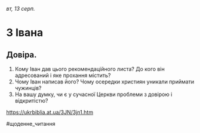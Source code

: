 
_вт, 13 серп._

# 3 Івана

## Довіра.
1. Кому Іван дав цього рекомендаційного листа? До кого він адресований і яке прохання містить?
2. Чому Іван написав його? Чому осередки християн уникали приймати чужинців?
3. На вашу думку, чи є у сучасної Церкви проблеми з довірою і відкритістю?

https://ukrbiblia.at.ua/3JN/3jn1.htm 

#щоденне_читання
